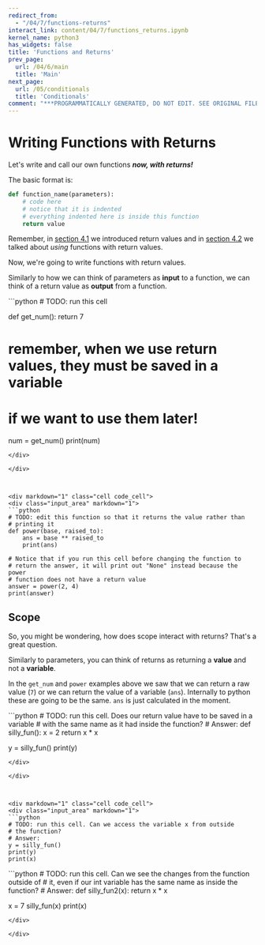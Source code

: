 ```yaml
---
redirect_from:
  - "/04/7/functions-returns"
interact_link: content/04/7/functions_returns.ipynb
kernel_name: python3
has_widgets: false
title: 'Functions and Returns'
prev_page:
  url: /04/6/main
  title: 'Main'
next_page:
  url: /05/conditionals
  title: 'Conditionals'
comment: "***PROGRAMMATICALLY GENERATED, DO NOT EDIT. SEE ORIGINAL FILES IN /content***"
---
```



Writing Functions with Returns
================

Let's write and call our own functions *__now, with returns!__* 

The basic format is:
```python
def function_name(parameters):
    # code here
    # notice that it is indented
    # everything indented here is inside this function
    return value
```

Remember, in [section 4.1](01_input.ipynb) we introduced return values and in [section 4.2](02_using_functions.ipynb) we talked about *using* functions with return values.

Now, we're going to write functions with return values.

Similarly to how we can think of parameters as __input__ to a function, we can think of a return value as __output__ from a function.



<div markdown="1" class="cell code_cell">
<div class="input_area" markdown="1">
```python
# TODO: run this cell

def get_num():
    return 7

# remember, when we use return values, they must be saved in a variable
# if we want to use them later!
num = get_num()
print(num)

```
</div>

</div>



<div markdown="1" class="cell code_cell">
<div class="input_area" markdown="1">
```python
# TODO: edit this function so that it returns the value rather than 
# printing it
def power(base, raised_to):
    ans = base ** raised_to
    print(ans)
    
# Notice that if you run this cell before changing the function to 
# return the answer, it will print out "None" instead because the power
# function does not have a return value
answer = power(2, 4)
print(answer)

```
</div>

</div>



Scope
---------

So, you might be wondering, how does scope interact with returns? That's a great question.

Similarly to parameters, you can think of returns as returning a __value__ and not a __variable__.

In the `get_num` and `power` examples above we saw that we can return a raw value (`7`) or we can return the value of a variable (`ans`). Internally to python these are going to be the same. `ans` is just calculated in the moment.



<div markdown="1" class="cell code_cell">
<div class="input_area" markdown="1">
```python
# TODO: run this cell. Does our return value have to be saved in a variable
# with the same name as it had inside the function?
# Answer: 
def silly_fun():
    x = 2
    return x * x

y = silly_fun()
print(y)

```
</div>

</div>



<div markdown="1" class="cell code_cell">
<div class="input_area" markdown="1">
```python
# TODO: run this cell. Can we access the variable x from outside 
# the function?
# Answer: 
y = silly_fun()
print(y)
print(x)

```
</div>

</div>



<div markdown="1" class="cell code_cell">
<div class="input_area" markdown="1">
```python
# TODO: run this cell. Can we see the changes from the function outside of
# it, even if our int variable has the same name as inside the function?
# Answer: 
def silly_fun2(x):
    return x * x

x = 7
silly_fun(x)
print(x)

```
</div>

</div>

